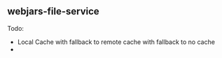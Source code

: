 webjars-file-service
--------------------

Todo:
- Local Cache with fallback to remote cache with fallback to no cache
- 
